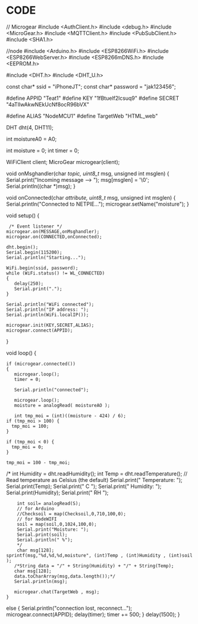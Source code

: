 # CODE

// Microgear 
#include <AuthClient.h>
#include <debug.h>
#include <MicroGear.h>
#include <MQTTClient.h>
#include <PubSubClient.h>
#include <SHA1.h>

//node
#include <Arduino.h>
#include <ESP8266WiFi.h>
#include <ESP8266WebServer.h>
#include <ESP8266mDNS.h>
#include <EEPROM.h>

#include <DHT.h>
#include <DHT_U.h>

const char* ssid     = "iPhoneJT";
const char* password = "jak123456";

#define APPID   "Teat1"
#define KEY     "1fBtuelf2lcsuq9"
#define SECRET  "4aTlIwAkwNEkUcNf8ocR96bVX"

#define ALIAS   "NodeMCU1"
#define TargetWeb "HTML_web"

DHT dht(4, DHT11);

int moistureA0 = A0;

int moisture = 0;
int timer = 0;

WiFiClient client;
MicroGear microgear(client);

void onMsghandler(char *topic, uint8_t* msg, unsigned int msglen) 
{
    Serial.print("Incoming message --> ");
    msg[msglen] = '\0';
    Serial.println((char *)msg);
}


void onConnected(char *attribute, uint8_t* msg, unsigned int msglen) 
{
    Serial.println("Connected to NETPIE...");
    microgear.setName("moisture");
}

void setup() 
{

     /* Event listener */
    microgear.on(MESSAGE,onMsghandler);
    microgear.on(CONNECTED,onConnected);

    dht.begin();
    Serial.begin(115200);
    Serial.println("Starting...");

    WiFi.begin(ssid, password);
    while (WiFi.status() != WL_CONNECTED) 
    {
       delay(250);
       Serial.print(".");
    }

    Serial.println("WiFi connected");  
    Serial.println("IP address: ");
    Serial.println(WiFi.localIP());

    microgear.init(KEY,SECRET,ALIAS);
    microgear.connect(APPID);
}

void loop() 
{
  
    if (microgear.connected())
    {
       microgear.loop();
       timer = 0;

       Serial.println("connected");

       microgear.loop();
       moisture = analogRead( moistureAO );

       int tmp_moi = (int)((moisture - 424) / 6);
    if (tmp_moi > 100) {
      tmp_moi = 100;
    }

    if (tmp_moi < 0) {
      tmp_moi = 0;
    }

    tmp_moi = 100 - tmp_moi;
  
   /*
       int Humidity = dht.readHumidity();
       int Temp = dht.readTemperature();  // Read temperature as Celsius (the default)
        Serial.print(" Temperature: ");
        Serial.print(Temp);
        Serial.print(" C ");
        Serial.print(" Humidity: ");
        Serial.print(Humidity);
        Serial.print(" RH ");

        int soil= analogRead(S);
        // for Arduino
        //Checksoil = map(Checksoil,0,710,100,0);
        // for NodeWIFI
        soil = map(soil,0,1024,100,0);
        Serial.print("Moisture: ");
        Serial.print(soil);
        Serial.println(" %");
        */
        char msg[128];
    sprintf(msg,"%d,%d,%d,moisture", (int)Temp , (int)Humidity , (int)soil );
       /*String data = "/" + String(Humidity) + "/" + String(Temp);
       char msg[128];
       data.toCharArray(msg,data.length());*/
       Serial.println(msg);    

       microgear.chat(TargetWeb , msg);
    }
   else 
   {
    Serial.println("connection lost, reconnect...");
    microgear.connect(APPID);
    delay(timer);
    timer += 500;
   }
    delay(1500);
}


